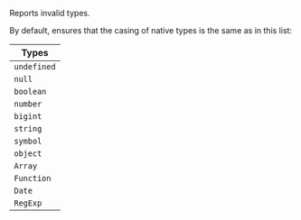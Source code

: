 Reports invalid types.

By default, ensures that the casing of native types is the same as in this list:


| Types |
| ----- |
| `undefined` |
| `null` |
| `boolean` |
| `number` |
| `bigint` |
| `string` |
| `symbol` |
| `object` |
| `Array` |
| `Function` |
| `Date` |
| `RegExp` |

